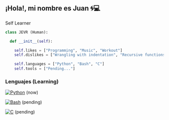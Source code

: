 ## ¡Hola!, mi nombre es Juan 🌀💻
Self Learner
```py
class JEVR (Human):

  def __init__(self):

    self.likes = ["Programming", "Music", "Workout"]
    self.dislikes = ["Wrangling with indentation", "Recursive functions", "Regex"]

    self.languages = ["Python", "Bash", "C"]
    self.tools = ["Pending..."]
```
### Lenguajes (Learning)
[![Python](https://img.shields.io/badge/Python-3776AB?logo=python&logoColor=fff)](#) (now)

[![Bash](https://img.shields.io/badge/Bash-4EAA25?logo=gnubash&logoColor=fff)](#) (pending)

[![C](https://img.shields.io/badge/C-00599C?logo=c&logoColor=white)](#) (pending)



